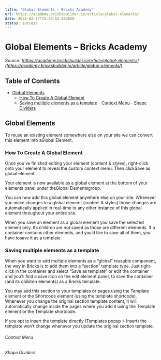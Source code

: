 ```yaml
---
title: "Global Elements – Bricks Academy"
url: https://academy.bricksbuilder.io/article/global-elements/
date: 2025-02-27T15:30:52.882650
status: success
---
```


# Global Elements – Bricks Academy

*Source: [https://academy.bricksbuilder.io/article/global-elements/](https://academy.bricksbuilder.io/article/global-elements/)*

## Table of Contents

- [Global Elements](#global-elements)
  - [How To Create A Global Element](#how-to-create-a-global-element)
  - [Saving multiple elements as a template](#saving-multiple-elements-as-a-template)
        - [Context Menu](#context-menu)
        - [Shape Dividers](#shape-dividers)

## Global Elements

To reuse an existing element somewhere else on your site we can convert this element into aGlobal Element.

### How To Create A Global Element

Once you’ve finished editing your element (content & styles), right-click onto your element to reveal the custom context menu. Then clickSave as global element.

Your element is now available as a global element at the bottom of your elements panel under theGlobal Elementsgroup.

You can now add this global element anywhere else on your site. Whenever you make changes to a global element (content & styles) those changes are automatically applied in real-time to any other instance of this global element throughout your entire site.

When you save an element as a global element you save the selected element only. Its children are not saved as those are different elements. If a container contains other elements, and you’d like to save all of them, you have tosave it as a template.

### Saving multiple elements as a template

When you want to add multiple elements as a “global” reusable component, the way in Bricks is to add them into a “section” template type. Just right-click in the container and select “Save as template” or edit the container and you’ll find a save icon on the edit element panel, to save the container (and its children elements) as a Bricks template.

You may add this section to your templates or pages using the Template element or the Shortcode element (using the template shortcode). Whenever you change the original section template content, it will automatically change inside the pages where you add it using the Template element or the Template shortcode.

If you opt to insert the template directly (Templates popup > Insert) the template won’t change whenever you update the original section template.

###### Context Menu

###### Shape Dividers

